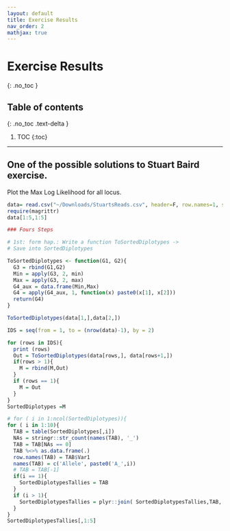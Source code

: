 ```yaml
---
layout: default
title: Exercise Results
nav_order: 2
mathjax: true
---
```


# Exercise Results
{: .no_toc }


## Table of contents
{: .no_toc .text-delta }

1. TOC
{:toc}

---

## One of the possible solutions to Stuart Baird exercise.

Plot the Max Log Likelihood for all locus.

```r
data= read.csv("~/Downloads/StuartsReads.csv", header=F, row.names=1, stringsAsFactors = F)
require(magrittr)
data[1:5,1:5]

### Fours Steps

# 1st: form hap.: Write a function ToSortedDiplotypes -> 
# Save into SortedDiplotypes

ToSortedDiplotypes <- function(G1, G2){
  G3 = rbind(G1,G2)
  Min = apply(G3, 2, min)
  Max = apply(G3, 2, max)
  G4_aux = data.frame(Min,Max)
  G4 = apply(G4_aux, 1, function(x) paste0(x[1], x[2]))
  return(G4)
}

ToSortedDiplotypes(data[1,],data[2,])

IDS = seq(from = 1, to = (nrow(data)-1), by = 2)

for (rows in IDS){
  print (rows)
  Out = ToSortedDiplotypes(data[rows,], data[rows+1,])  
  if(rows > 1){
    M = rbind(M,Out)
  } 
  if (rows == 1){
    M = Out
  }
}
SortedDiplotypes =M

# for ( i in 1:ncol(SortedDiplotypes)){
for ( i in 1:10){
  TAB = table(SortedDiplotypes[,i])
  NAs = stringr::str_count(names(TAB), '_')
  TAB = TAB[NAs == 0]
  TAB %<>% as.data.frame(.)
  row.names(TAB) = TAB$Var1
  names(TAB) = c('Allele', paste0('A_',i))
  # TAB = TAB[-1]
  if(i == 1){
    SortedDiplotypesTallies = TAB
  }
  if (i > 1){
    SortedDiplotypesTallies = plyr::join( SortedDiplotypesTallies,TAB, type = 'full')
  }
}
SortedDiplotypesTallies[,1:5]
```
